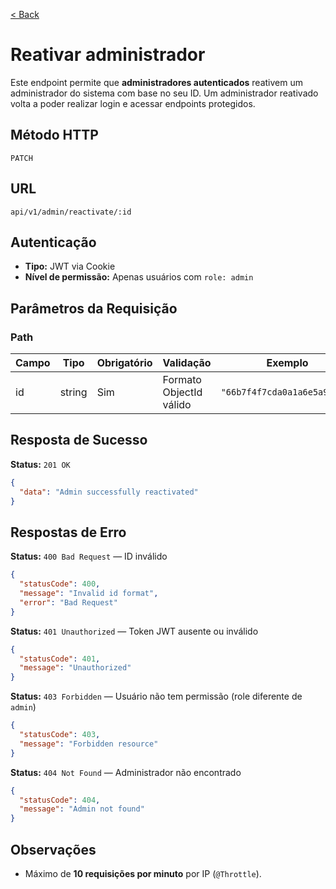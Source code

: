 [< Back](../)

# Reativar administrador

Este endpoint permite que **administradores autenticados** reativem um administrador do sistema com base no seu ID. Um administrador reativado volta a poder realizar login e acessar endpoints protegidos.

## Método HTTP

`PATCH`

## URL

`api/v1/admin/reactivate/:id`

## Autenticação

* **Tipo:** JWT via Cookie
* **Nível de permissão:** Apenas usuários com `role: admin`

## Parâmetros da Requisição

### Path

| Campo | Tipo   | Obrigatório | Validação               | Exemplo                      |
| ----- | ------ | ----------- | ----------------------- | ---------------------------- |
| id    | string | Sim         | Formato ObjectId válido | `"66b7f4f7cda0a1a6e5a92f32"` |

## Resposta de Sucesso

**Status:** `201 OK`

```json
{
  "data": "Admin successfully reactivated"
}
```

## Respostas de Erro

**Status:** `400 Bad Request` — ID inválido

```json
{
  "statusCode": 400,
  "message": "Invalid id format",
  "error": "Bad Request"
}
```

**Status:** `401 Unauthorized` — Token JWT ausente ou inválido

```json
{
  "statusCode": 401,
  "message": "Unauthorized"
}
```

**Status:** `403 Forbidden` — Usuário não tem permissão (role diferente de `admin`)

```json
{
  "statusCode": 403,
  "message": "Forbidden resource"
}
```

**Status:** `404 Not Found` — Administrador não encontrado

```json
{
  "statusCode": 404,
  "message": "Admin not found"
}
```

## Observações

- Máximo de **10 requisições por minuto** por IP (`@Throttle`).
